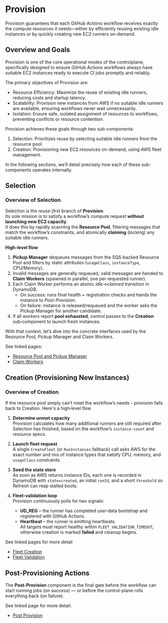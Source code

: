 # Provision

Provision guarantees that each GitHub Actions workflow receives exactly the compute resources it needs—either by efficiently reusing existing idle instances or by quickly creating new EC2 runners on-demand.

## Overview and Goals

Provision is one of the core operational modes of the controlplane, specifically designed to ensure GitHub Actions workflows always have suitable EC2 instances ready to execute CI jobs promptly and reliably.

The primary objectives of Provision are:

- Resource Efficiency: Maximize the reuse of existing idle runners, reducing costs and startup latency.
- Scalability: Provision new instances from AWS if no suitable idle runners are available, ensuring workflows never wait unnecessarily.
- Isolation: Ensure safe, isolated assignment of resources to workflows, preventing conflicts or resource contention.

Provision achieves these goals through two sub-components:

 1. Selection: Prioritizes reuse by selecting suitable idle runners from the resource pool.
 2. Creation: Provisioning new EC2 resources on-demand, using AWS fleet management.

In the following sections, we’ll detail precisely how each of these sub-components operates internally.

## Selection

### Overview of Selection

Selection is the *reuse-first* branch of **Provision**.  
Its sole mission is to satisfy a workflow’s compute request **without launching new EC2 capacity**.  
It does this by rapidly scanning the **Resource Pool**, filtering messages that match the workflow’s constraints, and atomically **claiming** (locking) any suitable idle runners.

**High‑level flow**

1. **Pickup Manager** dequeues messages from the SQS‑backed Resource Pool and filters by static attributes (`usageClass`, `instanceType`, CPU/Memory).
2. Invalid messages are generally requeued, valid messages are handed to **Claim Workers** (spawned in parallel, one per requested runner).
3. Each Claim Worker performs an atomic *idle->claimed* transition in DynamoDB.  
    - On success: runs final health + registration checks and hands the instance to *Post-Provision*.  
    - On failure: instance is released/requeued and the worker asks the Pickup Manager for another candidate.
4. If all workers report **pool exhausted**, control passes to the **Creation** sub‑component to launch fresh instances.

With that context, let’s dive into the concrete interfaces used by the Resource Pool, Pickup Manager and Claim Workers.

See linked pages:

- [Resource Pool and Pickup Manager](./selection/resource-pool-and-pickup-manager.md)
- [Claim Workers](./selection/claim-workers.md)

## Creation (Provisioning New Instances)

### Overview of Creation

If the resource pool simply can’t meet the workflow’s needs - provision falls back to Creation. Here's a high‑level flow

1. **Determine unmet capacity**  
   Provision calculates how many additional runners are still required after Selection has finished, based on the workflow’s `instance-count` and resource specs.

2. **Launch fleet request**  
   A single `CreateFleet` (or `RunInstances` fallback) call asks AWS for the exact number and mix of instance types that satisfy CPU, memory, and `usageClass` constraints.

3. **Seed the state store**  
   As soon as AWS returns instance IDs, each one is recorded in DynamoDB with `state=created`, an initial `runId`, and a short `threshold` so Refresh can reap stalled boots.

4. **Fleet‑validation loop**  
   Provision continuously polls for two signals:  
      - **UD_REG** – the runner has completed user‑data bootstrap and registered with GitHub Actions.  
      - **Heartbeat** – the runner is emitting heartbeats.  
   All targets must report healthy within `FLEET_VALIDATION_TIMEOUT`; otherwise creation is marked **failed** and cleanup begins.

See linked pages for more detail

- [Fleet Creation](./creation/fleet-creation.md)
- [Fleet Validation](./creation/fleet-validation.md)

## Post-Provisioning Actions

The **Post-Provision** component is the final gate before the workflow can start running jobs (on success) — or before the control-plane rolls everything back (on failure).  

See linked page for more detail:

- [Post Provision](./post-provision.md)
